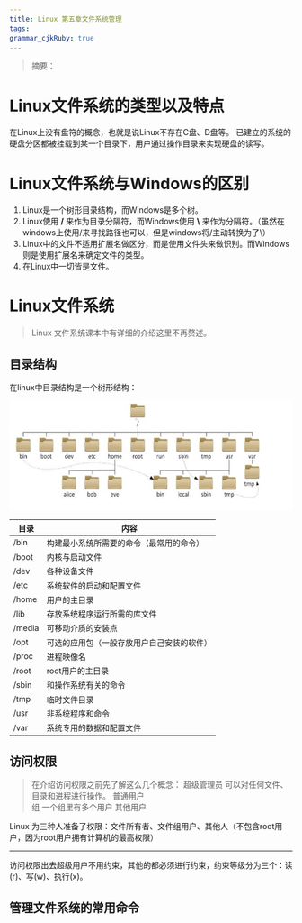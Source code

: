 ```yaml
---
title: Linux 第五章文件系统管理
tags: 
grammar_cjkRuby: true
---
```

> 摘要：


# Linux文件系统的类型以及特点
在Linux上没有盘符的概念，也就是说Linux不存在C盘、D盘等。
已建立的系统的硬盘分区都被挂载到某一个目录下，用户通过操作目录来实现硬盘的读写。
# Linux文件系统与Windows的区别
1. Linux是一个树形目录结构，而Windows是多个树。
2. Linux使用 **/** 来作为目录分隔符，而Windows使用 **\\** 来作为分隔符。（虽然在windows上使用/来寻找路径也可以，但是windows将/主动转换为了\\）
3. Linux中的文件不适用扩展名做区分，而是使用文件头来做识别。而Windows则是使用扩展名来确定文件的类型。
4. 在Linux中一切皆是文件。
# Linux文件系统
> Linux 文件系统课本中有详细的介绍这里不再赘述。

## 目录结构
在linux中目录结构是一个树形结构：

![Linux的目录结构](./images/1538318075602.png)

|   目录  |  内容   |
| --- | --- |
|   /bin  |  构建最小系统所需要的命令（最常用的命令）   |
|  /boot   |  内核与启动文件   |
|  /dev   |  各种设备文件   |
|   /etc  |   系统软件的启动和配置文件  |
|   /home  |  用户的主目录   |
|   /lib  |   存放系统程序运行所需的库文件  |
|   /media  |   可移动介质的安装点  |
|   /opt  |   可选的应用包（一般存放用户自己安装的软件）  |
|   /proc  |   进程映像名  |
|   /root  |  root用户的主目录   |
|  /sbin  |  和操作系统有关的命令  |
| /tmp   |  临时文件目录   |
|  /usr| 非系统程序和命令  |
|/var|  系统专用的数据和配置文件  |





## 访问权限
> 在介绍访问权限之前先了解这么几个概念：
> 超级管理员    可以对任何文件、目录和进程进行操作。
> 普通用户   
> 组    一个组里有多个用户
> 其他用户  

Linux 为三种人准备了权限：文件所有者、文件组用户、其他人（不包含root用户，因为root用户拥有计算机的最高权限）

----------
访问权限出去超级用户不用约束，其他的都必须进行约束，约束等级分为三个：读(r)、写(w)、执行(x)。

## 管理文件系统的常用命令


